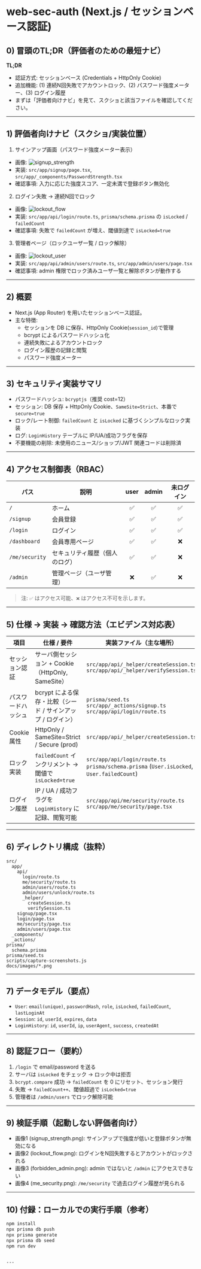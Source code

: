 

# web-sec-auth (Next.js / セッションベース認証)

## 0) 冒頭のTL;DR（評価者のための最短ナビ）

**TL;DR**
- 認証方式: セッションベース (Credentials + HttpOnly Cookie)
- 追加機能: (1) 連続N回失敗でアカウントロック、(2) パスワード強度メーター、(3) ログイン履歴
- まずは「評価者向けナビ」を見て、スクショと該当ファイルを確認してください。

---

## 1) 評価者向けナビ（スクショ/実装位置）

1. サインアップ画面（パスワード強度メーター表示）
  - 画像: ![signup_strength](screan-shot/ignup_strength.png)
   - 実装: `src/app/signup/page.tsx`, `src/app/_components/PasswordStrength.tsx`
   - 確認事項: 入力に応じた強度スコア、一定未満で登録ボタン無効化

2. ログイン失敗 → 連続N回でロック
  - 画像: ![lockout_flow](screan-shot/lockout_flow.png)
   - 実装: `src/app/api/login/route.ts`, `prisma/schema.prisma` の `isLocked` / `failedCount`
   - 確認事項: 失敗で `failedCount` が増え、閾値到達で `isLocked=true`

3. 管理者ページ（ロックユーザ一覧 / ロック解除）
  - 画像: ![lockout_user](screan-shot/lockout_user.png)
   - 実装: `src/app/api/admin/users/route.ts`, `src/app/admin/users/page.tsx`
   - 確認事項: admin 権限でロック済みユーザ一覧と解除ボタンが動作する



---

## 2) 概要

- Next.js (App Router) を用いたセッションベース認証。
- 主な特徴:
  - セッションを DB に保存、HttpOnly Cookie(`session_id`)で管理
  - bcrypt によるパスワードハッシュ化
  - 連続失敗によるアカウントロック
  - ログイン履歴の記録と閲覧
  - パスワード強度メーター

---

## 3) セキュリティ実装サマリ

- パスワードハッシュ: `bcryptjs`（推奨 cost=12）
- セッション: DB 保存 + HttpOnly Cookie、`SameSite=Strict`、本番で `secure=true`
- ロック/レート制御: `failedCount` と `isLocked` に基づくシンプルなロック実装
- ログ: `LoginHistory` テーブルに IP/UA/成功フラグを保存
- 不要機能の削除: 未使用のニュース/ショップ/JWT 関連コードは削除済

---

## 4) アクセス制御表（RBAC）

| パス | 説明 | user | admin | 未ログイン |
|---|---|:--:|:--:|:--:|
| `/` | ホーム | ✅ | ✅ | ✅ |
| `/signup` | 会員登録 | ✅ | ✅ | ✅ |
| `/login` | ログイン | ✅ | ✅ | ✅ |
| `/dashboard` | 会員専用ページ | ✅ | ✅ | ❌ |
| `/me/security` | セキュリティ履歴（個人のログ） | ✅ | ✅ | ❌ |
| `/admin` | 管理ページ（ユーザ管理） | ❌ | ✅ | ❌ |

> 注: `✅` はアクセス可能、`❌` はアクセス不可を示します。

---

## 5) 仕様 → 実装 → 確認方法（エビデンス対応表）

| 項目 | 仕様 / 要件 | 実装ファイル（主な場所） | 確認画像 |
|---|---|---|:--:|
| セッション認証 | サーバ側セッション + Cookie（HttpOnly, SameSite） | `src/app/api/_helper/createSession.ts`<br>`src/app/api/_helper/verifySession.ts` | ![signup_strength](screan-shot/ignup_strength.png) |
| パスワードハッシュ | bcrypt による保存・比較（シード / サインアップ / ログイン） | `prisma/seed.ts`<br>`src/app/_actions/signup.ts`<br>`src/app/api/login/route.ts` |![image](screan-shot/image.png) |
| Cookie 属性 | HttpOnly / SameSite=Strict / Secure (prod) | `src/app/api/_helper/createSession.ts` | ![lockout_flow](screan-shot/lockout_flow.png) |
| ロック実装 | `failedCount` インクリメント → 閾値で `isLocked=true` | `src/app/api/login/route.ts`<br>`prisma/schema.prisma` (`User.isLocked`, `User.failedCount`) | ![lockout_flow](screan-shot/lockout_flow.png) |
| ログイン履歴 | IP / UA / 成功フラグを `LoginHistory` に記録、閲覧可能 | `src/app/api/me/security/route.ts`<br>`src/app/me/security/page.tsx` | ![me_security](screan-shot/rogin.png) |

---

## 6) ディレクトリ構成（抜粋）

```
src/
  app/
    api/
      login/route.ts
      me/security/route.ts
      admin/users/route.ts
      admin/users/unlock/route.ts
      _helper/
        createSession.ts
        verifySession.ts
    signup/page.tsx
    login/page.tsx
    me/security/page.tsx
    admin/users/page.tsx
  _components/
  _actions/
prisma/
  schema.prisma
prisma/seed.ts
scripts/capture-screenshots.js
docs/images/*.png
```

---

## 7) データモデル（要点）

- `User`: `email(unique)`, `passwordHash`, `role`, `isLocked`, `failedCount`, `lastLoginAt`
- `Session`: `id`, `userId`, `expires`, `data`
- `LoginHistory`: `id`, `userId`, `ip`, `userAgent`, `success`, `createdAt`

---

## 8) 認証フロー（要約）

1. `/login` で email/password を送る
2. サーバは `isLocked` をチェック → ロック中は拒否
3. `bcrypt.compare` 成功 → `failedCount` を 0 にリセット、セッション発行
4. 失敗 → `failedCount++`、閾値超過で `isLocked=true`
5. 管理者は `/admin/users` でロック解除可能

---

## 9) 検証手順（起動しない評価者向け）

- 画像1 (signup_strength.png): サインアップで強度が低いと登録ボタンが無効になる
- 画像2 (lockout_flow.png): ログインをN回失敗するとアカウントがロックされる
- 画像3 (forbidden_admin.png): admin ではないと `/admin` にアクセスできない
- 画像4 (me_security.png): `/me/security` で過去ログイン履歴が見られる

---


## 10) 付録：ローカルでの実行手順（参考）

```bash
npm install
npx prisma db push
npx prisma generate
npx prisma db seed
npm run dev


---



